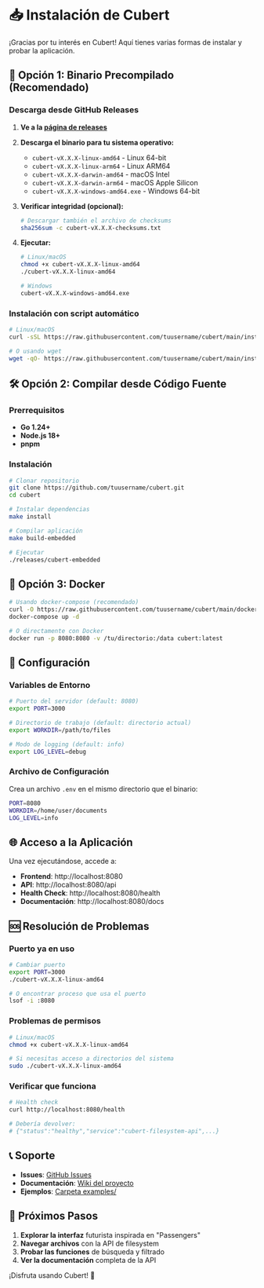 # 📥 Instalación de Cubert

¡Gracias por tu interés en Cubert! Aquí tienes varias formas de instalar y probar la aplicación.

## 🚀 **Opción 1: Binario Precompilado (Recomendado)**

### Descarga desde GitHub Releases

1. **Ve a la [página de releases](https://github.com/tuusername/cubert/releases/latest)**
2. **Descarga el binario para tu sistema operativo:**
   - `cubert-vX.X.X-linux-amd64` - Linux 64-bit
   - `cubert-vX.X.X-linux-arm64` - Linux ARM64  
   - `cubert-vX.X.X-darwin-amd64` - macOS Intel
   - `cubert-vX.X.X-darwin-arm64` - macOS Apple Silicon
   - `cubert-vX.X.X-windows-amd64.exe` - Windows 64-bit

3. **Verificar integridad (opcional):**
   ```bash
   # Descargar también el archivo de checksums
   sha256sum -c cubert-vX.X.X-checksums.txt
   ```

4. **Ejecutar:**
   ```bash
   # Linux/macOS
   chmod +x cubert-vX.X.X-linux-amd64
   ./cubert-vX.X.X-linux-amd64
   
   # Windows
   cubert-vX.X.X-windows-amd64.exe
   ```

### Instalación con script automático

```bash
# Linux/macOS
curl -sSL https://raw.githubusercontent.com/tuusername/cubert/main/install.sh | bash

# O usando wget
wget -qO- https://raw.githubusercontent.com/tuusername/cubert/main/install.sh | bash
```

## 🛠️ **Opción 2: Compilar desde Código Fuente**

### Prerrequisitos
- **Go 1.24+**
- **Node.js 18+** 
- **pnpm**

### Instalación
```bash
# Clonar repositorio
git clone https://github.com/tuusername/cubert.git
cd cubert

# Instalar dependencias
make install

# Compilar aplicación
make build-embedded

# Ejecutar
./releases/cubert-embedded
```

## 🐳 **Opción 3: Docker**

```bash
# Usando docker-compose (recomendado)
curl -O https://raw.githubusercontent.com/tuusername/cubert/main/docker-compose.yml
docker-compose up -d

# O directamente con Docker
docker run -p 8080:8080 -v /tu/directorio:/data cubert:latest
```

## 🔧 **Configuración**

### Variables de Entorno

```bash
# Puerto del servidor (default: 8080)
export PORT=3000

# Directorio de trabajo (default: directorio actual)
export WORKDIR=/path/to/files

# Modo de logging (default: info)
export LOG_LEVEL=debug
```

### Archivo de Configuración

Crea un archivo `.env` en el mismo directorio que el binario:

```bash
PORT=8080
WORKDIR=/home/user/documents
LOG_LEVEL=info
```

## 🌐 **Acceso a la Aplicación**

Una vez ejecutándose, accede a:

- **Frontend**: http://localhost:8080
- **API**: http://localhost:8080/api
- **Health Check**: http://localhost:8080/health  
- **Documentación**: http://localhost:8080/docs

## 🆘 **Resolución de Problemas**

### Puerto ya en uso
```bash
# Cambiar puerto
export PORT=3000
./cubert-vX.X.X-linux-amd64

# O encontrar proceso que usa el puerto
lsof -i :8080
```

### Problemas de permisos
```bash
# Linux/macOS
chmod +x cubert-vX.X.X-linux-amd64

# Si necesitas acceso a directorios del sistema
sudo ./cubert-vX.X.X-linux-amd64
```

### Verificar que funciona
```bash
# Health check
curl http://localhost:8080/health

# Debería devolver:
# {"status":"healthy","service":"cubert-filesystem-api",...}
```

## 📞 **Soporte**

- **Issues**: [GitHub Issues](https://github.com/tuusername/cubert/issues)
- **Documentación**: [Wiki del proyecto](https://github.com/tuusername/cubert/wiki)
- **Ejemplos**: [Carpeta examples/](https://github.com/tuusername/cubert/tree/main/examples)

## 🎯 **Próximos Pasos**

1. **Explorar la interfaz** futurista inspirada en "Passengers"
2. **Navegar archivos** con la API de filesystem
3. **Probar las funciones** de búsqueda y filtrado
4. **Ver la documentación** completa de la API

¡Disfruta usando Cubert! 🚀